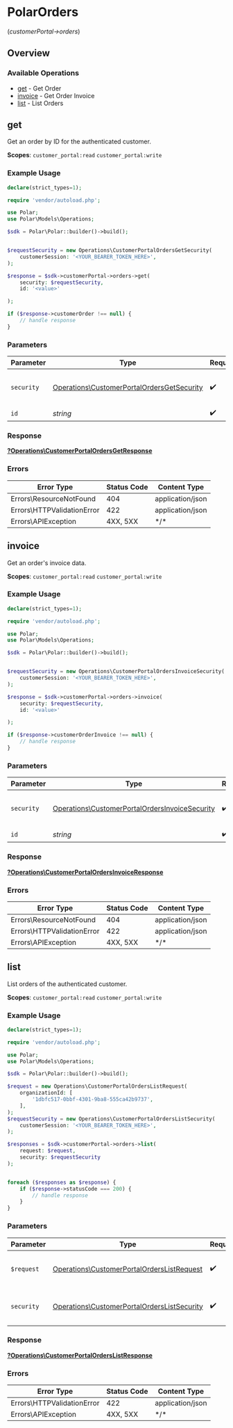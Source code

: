 # PolarOrders
(*customerPortal->orders*)

## Overview

### Available Operations

* [get](#get) - Get Order
* [invoice](#invoice) - Get Order Invoice
* [list](#list) - List Orders

## get

Get an order by ID for the authenticated customer.

**Scopes**: `customer_portal:read` `customer_portal:write`

### Example Usage

```php
declare(strict_types=1);

require 'vendor/autoload.php';

use Polar;
use Polar\Models\Operations;

$sdk = Polar\Polar::builder()->build();


$requestSecurity = new Operations\CustomerPortalOrdersGetSecurity(
    customerSession: '<YOUR_BEARER_TOKEN_HERE>',
);

$response = $sdk->customerPortal->orders->get(
    security: $requestSecurity,
    id: '<value>'

);

if ($response->customerOrder !== null) {
    // handle response
}
```

### Parameters

| Parameter                                                                                                | Type                                                                                                     | Required                                                                                                 | Description                                                                                              |
| -------------------------------------------------------------------------------------------------------- | -------------------------------------------------------------------------------------------------------- | -------------------------------------------------------------------------------------------------------- | -------------------------------------------------------------------------------------------------------- |
| `security`                                                                                               | [Operations\CustomerPortalOrdersGetSecurity](../../Models/Operations/CustomerPortalOrdersGetSecurity.md) | :heavy_check_mark:                                                                                       | The security requirements to use for the request.                                                        |
| `id`                                                                                                     | *string*                                                                                                 | :heavy_check_mark:                                                                                       | The order ID.                                                                                            |

### Response

**[?Operations\CustomerPortalOrdersGetResponse](../../Models/Operations/CustomerPortalOrdersGetResponse.md)**

### Errors

| Error Type                 | Status Code                | Content Type               |
| -------------------------- | -------------------------- | -------------------------- |
| Errors\ResourceNotFound    | 404                        | application/json           |
| Errors\HTTPValidationError | 422                        | application/json           |
| Errors\APIException        | 4XX, 5XX                   | \*/\*                      |

## invoice

Get an order's invoice data.

**Scopes**: `customer_portal:read` `customer_portal:write`

### Example Usage

```php
declare(strict_types=1);

require 'vendor/autoload.php';

use Polar;
use Polar\Models\Operations;

$sdk = Polar\Polar::builder()->build();


$requestSecurity = new Operations\CustomerPortalOrdersInvoiceSecurity(
    customerSession: '<YOUR_BEARER_TOKEN_HERE>',
);

$response = $sdk->customerPortal->orders->invoice(
    security: $requestSecurity,
    id: '<value>'

);

if ($response->customerOrderInvoice !== null) {
    // handle response
}
```

### Parameters

| Parameter                                                                                                        | Type                                                                                                             | Required                                                                                                         | Description                                                                                                      |
| ---------------------------------------------------------------------------------------------------------------- | ---------------------------------------------------------------------------------------------------------------- | ---------------------------------------------------------------------------------------------------------------- | ---------------------------------------------------------------------------------------------------------------- |
| `security`                                                                                                       | [Operations\CustomerPortalOrdersInvoiceSecurity](../../Models/Operations/CustomerPortalOrdersInvoiceSecurity.md) | :heavy_check_mark:                                                                                               | The security requirements to use for the request.                                                                |
| `id`                                                                                                             | *string*                                                                                                         | :heavy_check_mark:                                                                                               | The order ID.                                                                                                    |

### Response

**[?Operations\CustomerPortalOrdersInvoiceResponse](../../Models/Operations/CustomerPortalOrdersInvoiceResponse.md)**

### Errors

| Error Type                 | Status Code                | Content Type               |
| -------------------------- | -------------------------- | -------------------------- |
| Errors\ResourceNotFound    | 404                        | application/json           |
| Errors\HTTPValidationError | 422                        | application/json           |
| Errors\APIException        | 4XX, 5XX                   | \*/\*                      |

## list

List orders of the authenticated customer.

**Scopes**: `customer_portal:read` `customer_portal:write`

### Example Usage

```php
declare(strict_types=1);

require 'vendor/autoload.php';

use Polar;
use Polar\Models\Operations;

$sdk = Polar\Polar::builder()->build();

$request = new Operations\CustomerPortalOrdersListRequest(
    organizationId: [
        '1dbfc517-0bbf-4301-9ba8-555ca42b9737',
    ],
);
$requestSecurity = new Operations\CustomerPortalOrdersListSecurity(
    customerSession: '<YOUR_BEARER_TOKEN_HERE>',
);

$responses = $sdk->customerPortal->orders->list(
    request: $request,
    security: $requestSecurity
);


foreach ($responses as $response) {
    if ($response->statusCode === 200) {
        // handle response
    }
}
```

### Parameters

| Parameter                                                                                                  | Type                                                                                                       | Required                                                                                                   | Description                                                                                                |
| ---------------------------------------------------------------------------------------------------------- | ---------------------------------------------------------------------------------------------------------- | ---------------------------------------------------------------------------------------------------------- | ---------------------------------------------------------------------------------------------------------- |
| `$request`                                                                                                 | [Operations\CustomerPortalOrdersListRequest](../../Models/Operations/CustomerPortalOrdersListRequest.md)   | :heavy_check_mark:                                                                                         | The request object to use for the request.                                                                 |
| `security`                                                                                                 | [Operations\CustomerPortalOrdersListSecurity](../../Models/Operations/CustomerPortalOrdersListSecurity.md) | :heavy_check_mark:                                                                                         | The security requirements to use for the request.                                                          |

### Response

**[?Operations\CustomerPortalOrdersListResponse](../../Models/Operations/CustomerPortalOrdersListResponse.md)**

### Errors

| Error Type                 | Status Code                | Content Type               |
| -------------------------- | -------------------------- | -------------------------- |
| Errors\HTTPValidationError | 422                        | application/json           |
| Errors\APIException        | 4XX, 5XX                   | \*/\*                      |